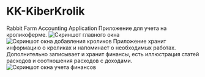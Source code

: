 # KK-KiberKrolik
Rabbit Farm Accounting Application
Приложение для учета на кроликоферме.
![Скриншот главного окна](https://github.com/Spock51119/KK-KiberKrolik/tree/master/Illustrations/illustration1.png)
![Скриншот окна добавления кроликов](https://github.com/Spock51119/KK-KiberKrolik/tree/master/Illustrations/illustration3.png)
Приложение хранит информацию о кроликах и напоминает о необходимых работах.
Дополнительно записывает и хранит финансы, есть иллюстрация статей расходов и соотношения расходов с доходами.
![Скриншот окна учета финансов](https://github.com/Spock51119/KK-KiberKrolik/tree/master/Illustrations/illustration2.png)